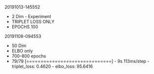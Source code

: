 20191013-145552
* 2 Dim - Experiment
* TRIPLET LOSS ONLY
* EPOCHS 100

20191108-094553
* 50 Dim
* ELBO only
* 700-800 epochs
* 79/79 [==============================] - 9s 113ms/step - triplet_loss: 0.4620 - elbo_loss: 95.6416